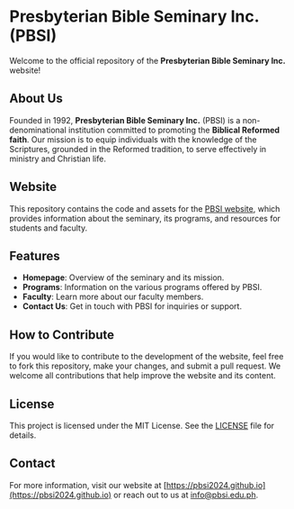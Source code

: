 # Presbyterian Bible Seminary Inc. (PBSI)

Welcome to the official repository of the **Presbyterian Bible Seminary Inc.** website!

## About Us

Founded in 1992, **Presbyterian Bible Seminary Inc.** (PBSI) is a non-denominational institution committed to promoting the **Biblical Reformed faith**. Our mission is to equip individuals with the knowledge of the Scriptures, grounded in the Reformed tradition, to serve effectively in ministry and Christian life.

## Website

This repository contains the code and assets for the [PBSI website](https://pbsi2024.github.io), which provides information about the seminary, its programs, and resources for students and faculty.

## Features

- **Homepage**: Overview of the seminary and its mission.
- **Programs**: Information on the various programs offered by PBSI.
- **Faculty**: Learn more about our faculty members.
- **Contact Us**: Get in touch with PBSI for inquiries or support.

## How to Contribute

If you would like to contribute to the development of the website, feel free to fork this repository, make your changes, and submit a pull request. We welcome all contributions that help improve the website and its content.

## License

This project is licensed under the MIT License. See the [LICENSE](LICENSE) file for details.

## Contact

For more information, visit our website at [https://pbsi2024.github.io](https://pbsi2024.github.io) or reach out to us at info@pbsi.edu.ph.
